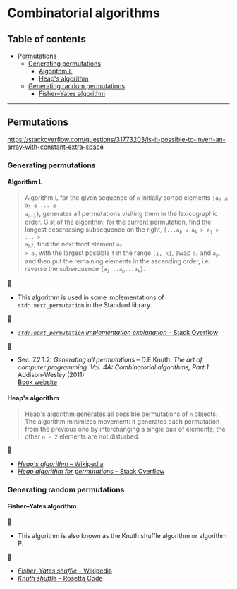 # Combinatorial algorithms

## Table of contents

* [Permutations](#permutations)
	* [Generating permutations](#generating-permutations)
		* [Algorithm L](#algorithm-l)
		* [Heap's algorithm](#heaps-algorithm)
	* [Generating random permutations](#generating-random-permutations)
		* [Fisher&ndash;Yates algorithm](#fisheryates-algoritm)

---

## Permutations

https://stackoverflow.com/questions/31773203/is-it-possible-to-invert-an-array-with-constant-extra-space

### Generating permutations

#### Algorithm L

> Algorithm L for the given sequence of `n` initially sorted elements <code>{a<sub>0</sub> &leq; a<sub>1</sub> &leq; ... &leq; a<sub>n-1</sub>}</code>, generates all permutations visiting them in the lexicographic order. Gist of the algorithm: for the current permutation, find the longest descreasing subsequence on the right, <code>{...a<sub>p</sub> &leq; a<sub>i</sub> &gt; a<sub>j</sub> &gt; ... &gt; a<sub>k</sub>}</code>, find the next front element <code>a<sub>f</sub> &gt; a<sub>p</sub></code> with the largest possible `f` in the range `[i, k]`, swap <code>a<sub>f</sub></code> and <code>a<sub>p</sub></code>, and then put the remaining elements in the ascending order, i.e. reverse the subsequence <code>{a<sub>i</sub>...a<sub>p</sub>...a<sub>k</sub>}</code>.

:memo:

* This algorithm is used in some implementations of `std::next_permutation` in the Standard library.

:link:

* [*`std::next_permutation` implementation explanation* &ndash; Stack Overflow](https://stackoverflow.com/questions/11483060/stdnext-permutation-implementation-explanation)

:book:

* Sec. 7.2.1.2: *Generating all permutations* &ndash; D.E.Knuth. *The art of computer programming. Vol. 4A: Combinatorial algorithms, Part 1*. Addison-Wesley (2011)\
[Book website](https://www-cs-faculty.stanford.edu/~knuth/taocp.html)

#### Heap's algorithm

> Heap's algorithm generates all possible permutations of `n` objects. The algorithm minimizes movement: it generates each permutation from the previous one by interchanging a single pair of elements; the other `n - 2` elements are not disturbed.

:link:

* [*Heap's algorithm* &ndash; Wikipedia](https://en.wikipedia.org/wiki/Heap%27s_algorithm)
* [*Heap algorithm for permutations* &ndash; Stack Overflow](https://stackoverflow.com/questions/31425531/heap-algorithm-for-permutations)

### Generating random permutations

#### Fisher&ndash;Yates algorithm

:memo:

* This algorithm is also known as the Knuth shuffle algorithm or algorithm P.

:link:

* [*Fisher&ndash;Yates shuffle* &ndash; Wikipedia](https://en.wikipedia.org/wiki/Fisher%E2%80%93Yates_shuffle)
* [*Knuth shuffle* &ndash; Rosetta Code](https://www.rosettacode.org/wiki/Knuth_shuffle)
